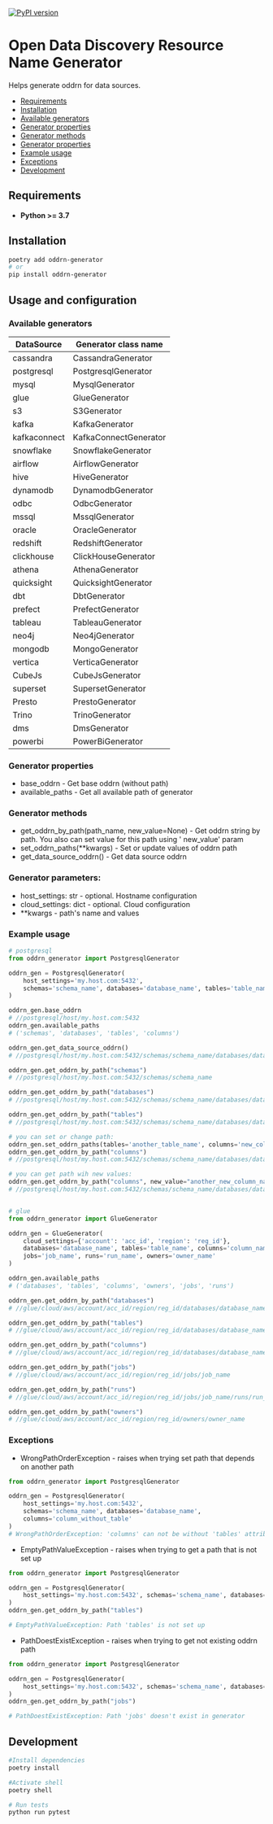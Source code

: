 [![PyPI version](https://badge.fury.io/py/oddrn-generator.svg)](https://badge.fury.io/py/oddrn-generator)

# Open Data Discovery Resource Name Generator

Helps generate oddrn for data sources.

* [Requirements](#requirements)
* [Installation](#installation)
* [Available generators](#available-generators)
* [Generator properties](#generator-properties)
* [Generator methods](#generator-methods)
* [Generator properties](#generator-properties)
* [Example usage](#example-usage)
* [Exceptions](#example-usage)
* [Development](#development)

## Requirements

* __Python >= 3.7__

## Installation

```bash
poetry add oddrn-generator
# or
pip install oddrn-generator
```

## Usage and configuration

### Available generators
| DataSource   | Generator class name  |
|--------------|-----------------------|
| cassandra    | CassandraGenerator    |
| postgresql   | PostgresqlGenerator   |
| mysql        | MysqlGenerator        |
| glue         | GlueGenerator         |
| s3           | S3Generator           |
| kafka        | KafkaGenerator        |
| kafkaconnect | KafkaConnectGenerator |
| snowflake    | SnowflakeGenerator    |
| airflow      | AirflowGenerator      |
| hive         | HiveGenerator         |
| dynamodb     | DynamodbGenerator     |
| odbc         | OdbcGenerator         |
| mssql        | MssqlGenerator        |
| oracle       | OracleGenerator       |
| redshift     | RedshiftGenerator     |
| clickhouse   | ClickHouseGenerator   |
| athena       | AthenaGenerator       |
| quicksight   | QuicksightGenerator   |
| dbt          | DbtGenerator          |
| prefect      | PrefectGenerator      |
| tableau      | TableauGenerator      |
| neo4j        | Neo4jGenerator        |
| mongodb      | MongoGenerator        |
| vertica      | VerticaGenerator      |
| CubeJs       | CubeJsGenerator       |
| superset     | SupersetGenerator     |
| Presto       | PrestoGenerator       |
| Trino        | TrinoGenerator        |
| dms          | DmsGenerator          |
| powerbi      | PowerBiGenerator      |

### Generator properties

* base_oddrn - Get base oddrn (without path)
* available_paths - Get all available path of generator

### Generator methods

* get_oddrn_by_path(path_name, new_value=None) - Get oddrn string by path. You also can set value for this path using '
  new_value' param
* set_oddrn_paths(**kwargs) - Set or update values of oddrn path
* get_data_source_oddrn() - Get data source oddrn

### Generator parameters:

* host_settings: str - optional. Hostname configuration
* cloud_settings: dict - optional. Cloud configuration
* **kwargs - path's name and values

### Example usage

```python
# postgresql
from oddrn_generator import PostgresqlGenerator

oddrn_gen = PostgresqlGenerator(
    host_settings='my.host.com:5432',
    schemas='schema_name', databases='database_name', tables='table_name'
)

oddrn_gen.base_oddrn
# //postgresql/host/my.host.com:5432
oddrn_gen.available_paths
# ('schemas', 'databases', 'tables', 'columns')

oddrn_gen.get_data_source_oddrn()
# //postgresql/host/my.host.com:5432/schemas/schema_name/databases/database_name

oddrn_gen.get_oddrn_by_path("schemas")
# //postgresql/host/my.host.com:5432/schemas/schema_name

oddrn_gen.get_oddrn_by_path("databases")
# //postgresql/host/my.host.com:5432/schemas/schema_name/databases/database_name

oddrn_gen.get_oddrn_by_path("tables")
# //postgresql/host/my.host.com:5432/schemas/schema_name/databases/database_name/tables/table_name

# you can set or change path:
oddrn_gen.set_oddrn_paths(tables='another_table_name', columns='new_column_name')
oddrn_gen.get_oddrn_by_path("columns")
# //postgresql/host/my.host.com:5432/schemas/schema_name/databases/database_name/tables/another_table_name/columns/new_column_name

# you can get path wih new values:
oddrn_gen.get_oddrn_by_path("columns", new_value="another_new_column_name")
# //postgresql/host/my.host.com:5432/schemas/schema_name/databases/database_name/tables/another_table_name/columns/another_new_column_name


# glue
from oddrn_generator import GlueGenerator

oddrn_gen = GlueGenerator(
    cloud_settings={'account': 'acc_id', 'region': 'reg_id'},
    databases='database_name', tables='table_name', columns='column_name',
    jobs='job_name', runs='run_name', owners='owner_name'
)

oddrn_gen.available_paths
# ('databases', 'tables', 'columns', 'owners', 'jobs', 'runs')

oddrn_gen.get_oddrn_by_path("databases")
# //glue/cloud/aws/account/acc_id/region/reg_id/databases/database_name

oddrn_gen.get_oddrn_by_path("tables")
# //glue/cloud/aws/account/acc_id/region/reg_id/databases/database_name/tables/table_name'

oddrn_gen.get_oddrn_by_path("columns")
# //glue/cloud/aws/account/acc_id/region/reg_id/databases/database_name/tables/table_name/columns/column_name

oddrn_gen.get_oddrn_by_path("jobs")
# //glue/cloud/aws/account/acc_id/region/reg_id/jobs/job_name

oddrn_gen.get_oddrn_by_path("runs")
# //glue/cloud/aws/account/acc_id/region/reg_id/jobs/job_name/runs/run_name

oddrn_gen.get_oddrn_by_path("owners")
# //glue/cloud/aws/account/acc_id/region/reg_id/owners/owner_name

```

### Exceptions

* WrongPathOrderException - raises when trying set path that depends on another path

```python
from oddrn_generator import PostgresqlGenerator

oddrn_gen = PostgresqlGenerator(
    host_settings='my.host.com:5432',
    schemas='schema_name', databases='database_name',
    columns='column_without_table'
)
# WrongPathOrderException: 'columns' can not be without 'tables' attribute
```

* EmptyPathValueException - raises when trying to get a path that is not set up

```python
from oddrn_generator import PostgresqlGenerator

oddrn_gen = PostgresqlGenerator(
    host_settings='my.host.com:5432', schemas='schema_name', databases='database_name',
)
oddrn_gen.get_oddrn_by_path("tables")

# EmptyPathValueException: Path 'tables' is not set up
```

* PathDoestExistException - raises when trying to get not existing oddrn path

```python
from oddrn_generator import PostgresqlGenerator

oddrn_gen = PostgresqlGenerator(
    host_settings='my.host.com:5432', schemas='schema_name', databases='database_name',
)
oddrn_gen.get_oddrn_by_path("jobs")

# PathDoestExistException: Path 'jobs' doesn't exist in generator
```

## Development

```bash
#Install dependencies
poetry install

#Activate shell
poetry shell

# Run tests
python run pytest
```
